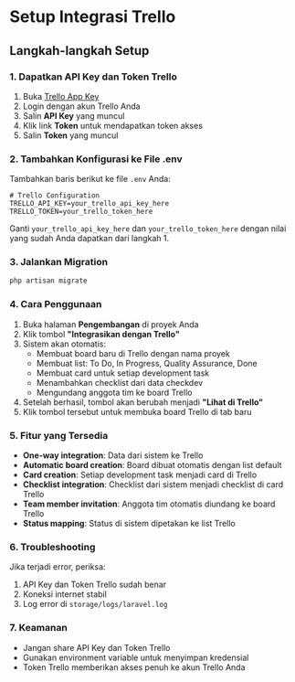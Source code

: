 # Setup Integrasi Trello

## Langkah-langkah Setup

### 1. Dapatkan API Key dan Token Trello

1. Buka [Trello App Key](https://trello.com/app-key)
2. Login dengan akun Trello Anda
3. Salin **API Key** yang muncul
4. Klik link **Token** untuk mendapatkan token akses
5. Salin **Token** yang muncul

### 2. Tambahkan Konfigurasi ke File .env

Tambahkan baris berikut ke file `.env` Anda:

```env
# Trello Configuration
TRELLO_API_KEY=your_trello_api_key_here
TRELLO_TOKEN=your_trello_token_here
```

Ganti `your_trello_api_key_here` dan `your_trello_token_here` dengan nilai yang sudah Anda dapatkan dari langkah 1.

### 3. Jalankan Migration

```bash
php artisan migrate
```

### 4. Cara Penggunaan

1. Buka halaman **Pengembangan** di proyek Anda
2. Klik tombol **"Integrasikan dengan Trello"**
3. Sistem akan otomatis:
   - Membuat board baru di Trello dengan nama proyek
   - Membuat list: To Do, In Progress, Quality Assurance, Done
   - Membuat card untuk setiap development task
   - Menambahkan checklist dari data checkdev
   - Mengundang anggota tim ke board Trello
4. Setelah berhasil, tombol akan berubah menjadi **"Lihat di Trello"**
5. Klik tombol tersebut untuk membuka board Trello di tab baru

### 5. Fitur yang Tersedia

- **One-way integration**: Data dari sistem ke Trello
- **Automatic board creation**: Board dibuat otomatis dengan list default
- **Card creation**: Setiap development task menjadi card di Trello
- **Checklist integration**: Checklist dari sistem menjadi checklist di card Trello
- **Team member invitation**: Anggota tim otomatis diundang ke board Trello
- **Status mapping**: Status di sistem dipetakan ke list Trello

### 6. Troubleshooting

Jika terjadi error, periksa:
1. API Key dan Token Trello sudah benar
2. Koneksi internet stabil
3. Log error di `storage/logs/laravel.log`

### 7. Keamanan

- Jangan share API Key dan Token Trello
- Gunakan environment variable untuk menyimpan kredensial
- Token Trello memberikan akses penuh ke akun Trello Anda 
